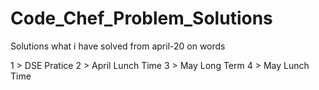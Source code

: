 # Code_Chef_Problem_Solutions
Solutions what i have solved from april-20 on words
 
 
 1 >  DSE Pratice
 2 >  April Lunch Time
 3 >  May Long Term
 4 >  May Lunch Time
